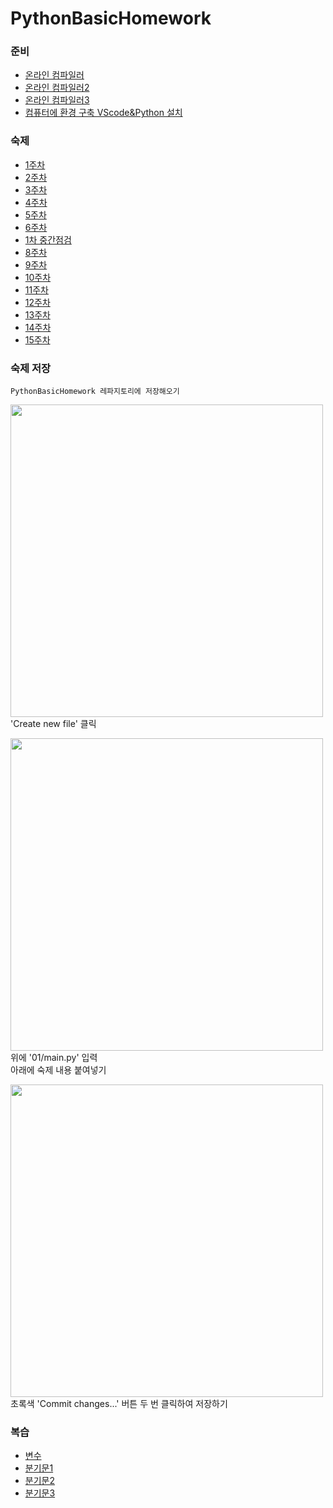 # PythonBasicHomework

### 준비
- [온라인 컴파일러](https://replit.com/languages/python3)
- [온라인 컴파일러2](https://www.onlinegdb.com/online_python_compiler)
- [온라인 컴파일러3](https://www.programiz.com/python-programming/online-compiler)
- [컴퓨터에 환경 구축 VScode&Python 설치](https://blog.naver.com/whale_coding/222689650435)

### 숙제
- [1주차](01/숙제.md)
- [2주차](01_/숙제.md)
- [3주차](03/숙제.md)
- [4주차](04/숙제.md)
- [5주차](05/숙제.md)
- [6주차](06/숙제.md)
- [1차 중간점검](101/숙제.md)
- [8주차](08/숙제.md)
- [9주차](09/숙제.md)
- [10주차](10/숙제.md)
- [11주차](11/숙제.md)
- [12주차](12/숙제.md)
- [13주차](13/숙제.md)
- [14주차](14/숙제.md)
- [15주차](15/숙제.md)


### 숙제 저장
```
PythonBasicHomework 레파지토리에 저장해오기
```
<img width="500px" src="https://github.com/whalecoding/PythonBasicHomework/assets/48852104/56200eeb-9336-4d6c-b7ce-0263c57b31ee"></img>   
'Create new file' 클릭

<img width="500px" src="https://github.com/whalecoding/PythonBasicHomework/assets/48852104/22458558-7b65-434b-8769-5369f353ae7b"></img>   
위에 '01/main.py' 입력    
아래에 숙제 내용 붙여넣기

<img width="500px" src="https://github.com/whalecoding/PythonBasicHomework/assets/48852104/666785a9-9a9d-475b-bd61-25c80d300326"></img>    
초록색 'Commit changes...' 버튼 두 번 클릭하여 저장하기




### 복습
- [변수](복습/01.md)
- [분기문1](복습/02.md)
- [분기문2](복습/03.md)
- [분기문3](복습/04.md)

